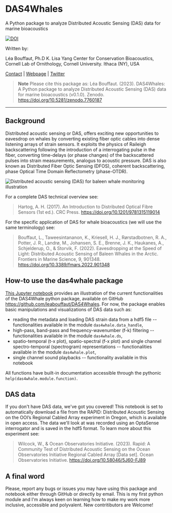 # DAS4Whales 

A Python package to analyze Distributed Acoustic Sensing (DAS) data for marine bioacoustics

[![DOI](https://zenodo.org/badge/604782489.svg)](https://zenodo.org/badge/latestdoi/604782489)

Written by: 

Léa Bouffaut, Ph.D 
K. Lisa Yang Center for Conservation Bioacoustics, Cornell Lab of Ornithology, Cornell University. Ithaca (NY), USA

[Contact](mailto:lb736@cornell.edu) | [Webpage](https://www.birds.cornell.edu/ccb/lea-bouffaut/) | [Twitter](https://twitter.com/LeaBouffaut)


> **Note**
> Please cite this package as: Léa Bouffaut. (2023). DAS4Whales: A Python package to analyze Distributed Acoustic Sensing (DAS) data for marine bioacoustics (v0.1.0). Zenodo. https://doi.org/10.5281/zenodo.7760187

---

## Background
Distributed acoustic sensing or DAS, offers exciting new opportunities to eavesdrop on whales by converting existing fiber optic cables into dense listening arrays of strain sensors. It exploits the physics of Raileigh backscattering following the introduction of a interrogating pulse in the fiber, converting time-delays (or phase changes) of the backscattered pulses into strain measurements, analogus to acoustic pressure. DAS is also known as Distributed Fiber Optic Sensing (DFOS), coherent backscattering, phase Optical Time Domain Reflectometry (phase-OTDR).

![Distributed acoustic sensing (DAS) for baleen whale monitoring illustration](https://www.frontiersin.org/files/Articles/901348/fmars-09-901348-HTML/image_m/fmars-09-901348-g003.jpg)

For a complete DAS technical overview see:
>Hartog, A. H. (2017). An Introduction to Distributed Optical Fibre Sensors (1st ed.). CRC Press. https://doi.org/10.1201/9781315119014

For the specific application of DAS for whale bioacoustics (we will use the same terminology) see:

>Bouffaut, L., Taweesintananon, K., Kriesell, H. J., Rørstadbotnen, R. A., Potter, J. R., Landrø, M., Johansen, S. E., Brenne, J. K., Haukanes, A., Schjelderup, O., & Storvik, F. (2022). Eavesdropping at the Speed of Light: Distributed Acoustic Sensing of Baleen Whales in the Arctic. Frontiers in Marine Science, 9, 901348. https://doi.org/10.3389/fmars.2022.901348

## How-to use the das4whale package 
[This Jupyter notebook](https://github.com/leabouffaut/DAS4Whales/blob/main/DAS4Whales_ExampleNotebook.ipynb) provides an illustration of the current functionalities of the DAS4Whale python package, available on GitHub https://github.com/leabouffaut/DAS4Whales. For now, the package enables basic manipulations and visualizations of DAS data such as:

* reading the metadata and loading DAS strain data from a hdf5 file -- functionalities available in the module `das4whale.data_handle`,
* high-pass, band-pass and frequency-wavenumber (f-k) filtering -- functionalities available in the module `das4whale.ds`,
* spatio-temporal (t-x plot), spatio-spectral (f-x plot) and single channel spectro-temporal (spectrogram) representations -- functionalities available in the module `das4whale.plot`,
* single channel sound playbacks -- functionality available in this notebook

All functions have built-in documentation accessible through the pythonic `help(das4whale.module.function)`.

## DAS data
If you don't have DAS data, we've got you covered! This notebook is set to automatically download a file from the RAPID: Distributed Acoustic Sensing on the OOI’s Regional Cabled Array experiment in Oregon, which is available in open access. The data we'll look at was recorded using an OptaSense interrogator and is saved in the hdf5 format. To learn more about this experiment see:

>Wilcock, W., & Ocean Observatories Initiative. (2023). Rapid: A Community Test of Distributed Acoustic Sensing on the Ocean Observatories Initiative Regional Cabled Array [Data set]. Ocean Observatories Initiative. https://doi.org/10.58046/5J60-FJ89

## A final word
Please, report any bugs or issues you may have using this package and notebook either through GitHub or directly by email. This is my first python module and I'm always keen on learning how to make my work more inclusive, accessible and polyvalent. New contritibutors are Welcome!



